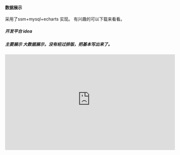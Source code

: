#### 数据展示
采用了ssm+mysql+echarts 实现。 有兴趣的可以下载来看看。

##### 开发平台 idea

##### 主要展示 大数据展示，没有经过排版，把基本写出来了。

<iframe width="560" height="315" src="http://mgimg-ali.oss-cn-beijing.aliyuncs.com/Java/DataDisplay.mp4" frameborder="0" allowfullscreen></iframe>
